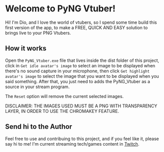 # Welcome to PyNG Vtuber!

Hi! I'm Dio, and I love the world of vtubers, so I spend some time build this first version of the app, to make a FREE, QUICK AND EASY solution to brings live to your PNG Vtubers.

## How it works

Open the `PyNG_Vtuber.exe` file that lives inside the dist folder of this project, click in `Get idle avatar's image` to select an image to be displayed when there's no sound capture in your microphone, then click `Get highlight avatar's image` to select the image that you want to be displayed when you said something. After that, you just need to adds the PyNG_Vtuber as a source in your stream program. 

The `Reset` option will remove the current selected images.

DISCLAIMER: THE IMAGES USED MUST BE A PNG WITH TRANSPARENCY LAYER, IN ORDER TO USE THE CHROMAKEY FEATURE.

## Send hi to the Author

Feel free to use and contribuing to this project, and if you feel like it, please say hi to me! I'm current streaming tech/games content in [Twitch](https://www.twitch.tv/diolps).

